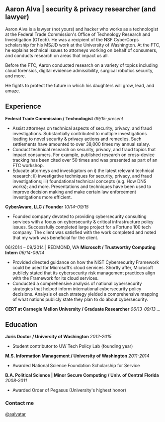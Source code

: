 ## Aaron Alva | security & privacy researcher (and lawyer)

Aaron Alva is a lawyer (not yours) and hacker who works as a technologist at the Federal Trade Commission's Office of Technology Research and Investigation (OTech). He was a recipient of the NSF CyberCorps scholarship for his MS/JD work at the University of Washington. At the FTC, he explains technical issues to attorneys working on behalf of consumers, and conducts research on areas that impact us all.

Before the FTC, Aaron conducted research on a variety of topics including cloud forensics, digital evidence admissibility, surgical robotics security, and more.

He fights to protect the future in which his daughters will grow, lead, and amaze.

## Experience

**Federal Trade Commission / Technologist** _09/15-present_
- Assist attorneys on technical aspects of security, privacy, and fraud investigations. Substantially contributed to multiple investigations leading to novel security & privacy actions and remedies. Such settlements have amounted to over 38,000 times my annual salary. 
- Conduct technical research on security, privacy, and fraud topics that impact consumers. For example, published research on cross-device tracking has been cited over 50 times and was presented as part of an FTC workshop. 
- Educate attorneys and investigators on i) the latest relevant technical research; ii) investigative techniques for security, privacy, and fraud investigations; iii) foundational technical concepts (e.g. How DNS works); and more. Presentations and techniques have been used to improve decision making and make certain law enforcement investigations more efficient.  

**CyberAware, LLC / Founder** _10/14–09/15_
- Founded company devoted to providing cybersecurity consulting services with a focus on cybersecurity & critical infrastructure policy issues. Successfully completed large project for a Fortune 100 tech company. The client was satisfied with the work completed and noted that my work was beneficial for the client.

06/2014 – 09/2014 | REDMOND, WA
**Microsoft / Trustworthy Computing Intern** _06/14-09/14_
- Provided directed guidance on how the NIST Cybersecurity Framework could be used for Microsoft’s cloud services. Shortly after, Microsoft publicly stated that its cybersecurity risk management practices align with the Framework for its cloud services. 
- Conducted a comprehensive analysis of national cybersecurity strategies that helped inform international cybersecurity policy decisions. Analysis of each strategy yielded a comprehensive mapping of what nations publicly state they plan to do about cybersecurity.

**CERT at Carnegie Mellon University / Graduate Researcher** _06/13-09/13_
_..._

## Education 

**Juris Doctor / University of Washington** _2012-2015_
- Student contributor to UW Tech Policy Lab (founding year)

**M.S. Information Management / University of Washington** _2011-2014_
- Awarded National Science Foundation Scholarship for Service

**B.A. Political Science | Minor Secure Computing / Univ. of Central Florida** _2008-2011_
- Awarded Order of Pegasus (University's highest honor)

### Contact me
[@aalvatar](https://twitter.com/aalvatar)
